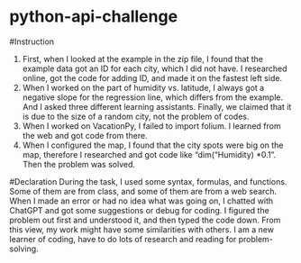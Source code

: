 # python-api-challenge
#Instruction
1.	First, when I looked at the example in the zip file, I found that the example data got an ID for each city, which I did not have. I researched online, got the code for adding ID, and made it on the fastest left side.
2.	When I worked on the part of humidity vs. latitude, I always got a negative slope for the regression line, which differs from the example. And I asked three different learning assistants. Finally, we claimed that it is due to the size of a random city, not the problem of codes.
3.	When I worked on VacationPy, I failed to import folium. I learned from the web and got code from there.
4.	When I configured the map, I found that the city spots were big on the map, therefore I researched and got code like “dim(“Humidity) *0.1”. Then the problem was solved.
    
#Declaration 
During the task, I used some syntax, formulas, and functions. Some of them are from class, and some of them are from a web search. When I made an error or had no idea what was going on, I chatted with ChatGPT and got some suggestions or debug for coding. I figured the problem out first and understood it, and then typed the code down. From this view, my work might have some similarities with others. I am a new learner of coding, have to do lots of research and reading for problem-solving.
